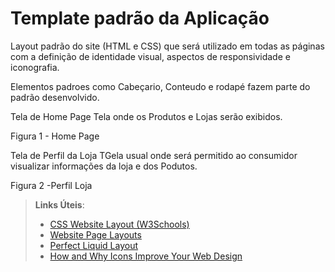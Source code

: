 # Template padrão da Aplicação

Layout padrão do site (HTML e CSS) que será utilizado em todas as páginas com a definição de identidade visual, aspectos de responsividade e iconografia.

Elementos padroes como Cabeçario, Conteudo e rodapé fazem parte do padrão desenvolvido.


Tela de Home Page
Tela onde os Produtos e Lojas serão exibidos.

Figura 1 - Home Page

Tela de Perfil da Loja
TGela usual onde será permitido ao consumidor visualizar informações da loja e dos Podutos.

Figura 2 -Perfil Loja 






> **Links Úteis**:
>
> - [CSS Website Layout (W3Schools)](https://www.w3schools.com/css/css_website_layout.asp)
> - [Website Page Layouts](http://www.cellbiol.com/bioinformatics_web_development/chapter-3-your-first-web-page-learning-html-and-css/website-page-layouts/)
> - [Perfect Liquid Layout](https://matthewjamestaylor.com/perfect-liquid-layouts)
> - [How and Why Icons Improve Your Web Design](https://usabilla.com/blog/how-and-why-icons-improve-you-web-design/)
